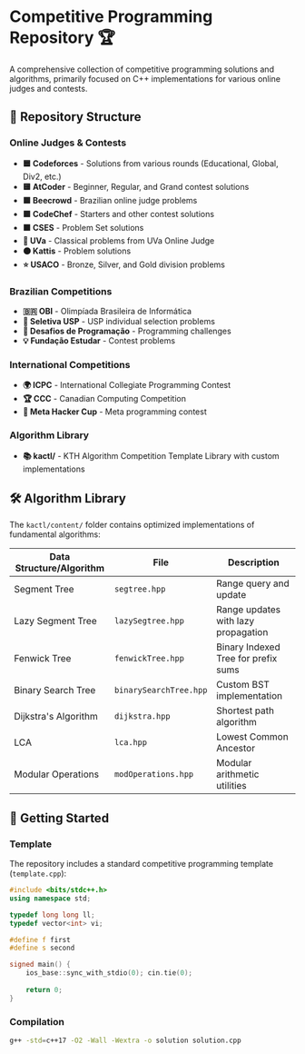 # Competitive Programming Repository 🏆

A comprehensive collection of competitive programming solutions and algorithms, primarily focused on C++ implementations for various online judges and contests.

## 📁 Repository Structure

### **Online Judges & Contests**
- **🟦 Codeforces** - Solutions from various rounds (Educational, Global, Div2, etc.)
- **🟨 AtCoder** - Beginner, Regular, and Grand contest solutions
- **🟩 Beecrowd** - Brazilian online judge problems
- **🟪 CodeChef** - Starters and other contest solutions
- **🟫 CSES** - Problem Set solutions
- **🔵 UVa** - Classical problems from UVa Online Judge
- **🟠 Kattis** - Problem solutions
- **⭐ USACO** - Bronze, Silver, and Gold division problems

### **Brazilian Competitions**
- **🇧🇷 OBI** - Olimpíada Brasileira de Informática
- **🏫 Seletiva USP** - USP individual selection problems
- **🎯 Desafios de Programação** - Programming challenges
- **💡 Fundação Estudar** - Contest problems

### **International Competitions**
- **🌍 ICPC** - International Collegiate Programming Contest
- **🏆 CCC** - Canadian Computing Competition
- **🥇 Meta Hacker Cup** - Meta programming contest

### **Algorithm Library**
- **📚 kactl/** - KTH Algorithm Competition Template Library with custom implementations

## 🛠️ Algorithm Library

The `kactl/content/` folder contains optimized implementations of fundamental algorithms:

| Data Structure/Algorithm | File | Description |
|--------------------------|------|-------------|
| Segment Tree | `segtree.hpp` | Range query and update |
| Lazy Segment Tree | `lazySegtree.hpp` | Range updates with lazy propagation |
| Fenwick Tree | `fenwickTree.hpp` | Binary Indexed Tree for prefix sums |
| Binary Search Tree | `binarySearchTree.hpp` | Custom BST implementation |
| Dijkstra's Algorithm | `dijkstra.hpp` | Shortest path algorithm |
| LCA | `lca.hpp` | Lowest Common Ancestor |
| Modular Operations | `modOperations.hpp` | Modular arithmetic utilities |

## 🚀 Getting Started

### Template
The repository includes a standard competitive programming template (`template.cpp`):

```cpp
#include <bits/stdc++.h>
using namespace std;

typedef long long ll;
typedef vector<int> vi;

#define f first
#define s second

signed main() {
    ios_base::sync_with_stdio(0); cin.tie(0);
    
    return 0;
}
```

### Compilation
```bash
g++ -std=c++17 -O2 -Wall -Wextra -o solution solution.cpp
```